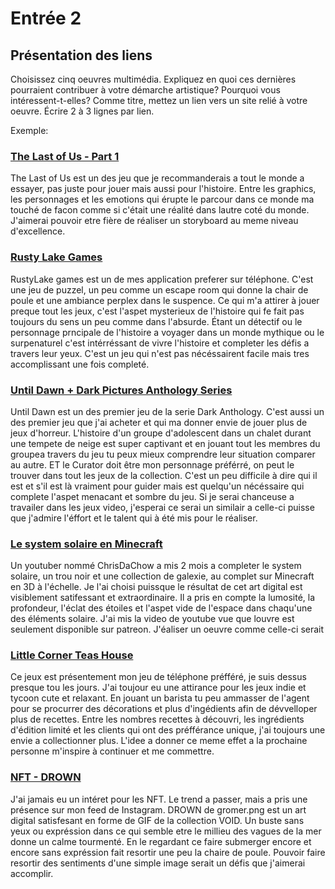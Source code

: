 # Entrée 2
## Présentation des liens
Choisissez cinq oeuvres multimédia. Expliquez en quoi ces dernières pourraient contribuer à votre démarche artistique? Pourquoi vous intéressent-t-elles? Comme titre, mettez un lien vers un site relié à votre oeuvre. Écrire 2 à 3 lignes par lien.

Exemple: 
### [The Last of Us - Part 1](https://www.playstation.com/en-us/games/the-last-of-us-part-i/) 
The Last of Us est un des jeu que je recommanderais a tout le monde a essayer, pas juste pour jouer mais aussi pour l'histoire. Entre les graphics, les personnages et les emotions qui érupte le parcour dans ce monde ma touché de facon comme si c'était une réalité dans lautre coté du monde. J'aimerai pouvoir etre fière de réaliser un storyboard au meme niveau d'excellence. 

### [Rusty Lake Games](https://www.rustylake.com/tag/rusty-lake-series/)
RustyLake games est un de mes application preferer sur téléphone. C'est une jeu de puzzel, un peu comme un escape room qui donne la chair de poule et une ambiance perplex dans le suspence. Ce qui m'a attirer à jouer preque tout les jeux, c'est l'aspet mysterieux de l'histoire qui fe fait pas toujours du sens un peu comme dans l'absurde. Étant un détectif ou le personnage prncipale de l'histoire a voyager dans un monde mythique ou le surpenaturel c'est intérréssant de vivre l'histoire et completer les défis a travers leur yeux. C'est un jeu qui n'est pas nécéssairent facile mais tres accomplissant une fois completé. 

### [Until Dawn + Dark Pictures Anthology Series](https://www.playstation.com/en-ca/games/until-dawn/)
Until Dawn est un des premier jeu de la serie Dark Anthology. C'est aussi un des premier jeu que j'ai acheter et qui ma donner envie de jouer plus de jeux  d'horreur. L'histoire d'un groupe d'adolescent dans un chalet durant une tempete de neige est super captivant et en jouant tout les membres du groupea travers du jeu tu peux mieux comprendre leur situation comparer au autre. ET le Curator doit être mon personnage préférré, on peut le trouver dans tout les jeux de la collection. C'est un peu difficile à dire qui il est et s'il est là vraiment pour guider mais est quelqu'un nécéssaire qui complete l'aspet menacant et sombre du jeu. Si je serai chanceuse a travailer dans les jeux video, j'esperai ce serai un similair a celle-ci puisse que j'admire l'éffort et le talent qui à été mis pour le réaliser. 

### [Le system solaire en Minecraft](https://www.youtube.com/watch?v=eAkb2mpybnM)
Un youtuber nommé ChrisDaChow a mis 2 mois a completer le system solaire, un trou noir et une collection de galexie, au complet sur Minecraft en 3D à l'échelle. Je l'ai choisi puissque le résultat de cet art digital est visiblement satifessant et extraordinaire. Il a pris en compte la lumosité, la profondeur, l'éclat des étoiles et l'aspet vide de l'espace dans chaqu'une des éléments solaire. J'ai mis la video de youtube vue que louvre est seulement disponible sur patreon. J'éaliser un oeuvre comme celle-ci serait 

### [Little Corner Teas House](https://play.google.com/store/apps/details?id=com.UnicOn.KnittingRoom&hl=en_US) 
Ce jeux est présentement mon jeu de téléphone préfféré, je suis dessus presque tou les jours. J'ai toujour eu une attirance pour les jeux indie et tycoon cute et relaxant. En jouant un barista tu peu ammasser de l'agent pour se procurrer des décorations et plus d'ingédients afin de dévvelloper plus de recettes. Entre les nombres recettes à découvri, les ingrédients d'édition limité et les clients qui ont des préfférance unique, j'ai toujours une envie a collectionner plus. L'idee a donner ce meme effet a la prochaine personne m'inspire à continuer et me commettre. 

### [NFT - DROWN](https://foundation.app/@gromer.png/void1/7)
J'ai jamais eu un intéret pour les NFT. Le trend a passer, mais a pris une présence sur mon feed de Instagram. DROWN de gromer.png est un art digital satisfesant en forme de GIF de la collection VOID. Un buste sans yeux ou expréssion dans ce qui semble etre le millieu des vagues de la mer donne un calme tourmenté. En le regardant ce faire submerger encore et encore sans expréssion fait resortir une peu la chaire de poule. Pouvoir faire resortir des sentiments d'une simple image serait un défis que j'aimerai accomplir. 

